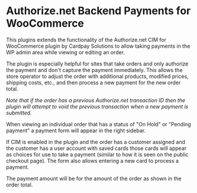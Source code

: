 # Authorize.net Backend Payments for WooCommerce

This plugins extends the functionality of the Authorize.net CIM for WooCommerce plugin by Cardpay Solutions to allow taking payments in the WP admin area while viewing or editing an order.

The plugin is especially helpful for sites that take orders and only authorize the payment and don't capture the payment immediately. This allows the store operator to adjust the order with additional products, modified prices, shipping costs, etc., and then process a new payment for the new order total.

*Note that if the order has a previous Authorize.net transaction ID then the plugin will attempt to void the previous transaction when a new payment is submitted.*

When viewing an individual order that has a status of "On Hold" or "Pending payment" a payment form will appear in the right sidebar.

If CIM is enabled in the plugin and the order has a customer assigned and the customer has a user account with saved cards those cards will appear as choices for use to take a payment (similar to how it is seen on the public checkout page). The form also allows entering a new card to process a payment.

The payment amount will be for the amount of the order as shown in the order total. 


